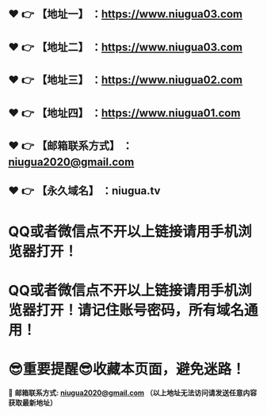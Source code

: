 :heart: :point_right: 【地址一】 ：https://www.niugua03.com
------
:heart: :point_right: 【地址二】 ：https://www.niugua03.com
------
:heart: :point_right: 【地址三】 ：https://www.niugua02.com
------
:heart: :point_right: 【地址四】 ：https://www.niugua01.com
------
:heart: :point_right: 【邮箱联系方式】 ：niugua2020@gmail.com
------
:heart: :point_right: 【永久域名】 ：niugua.tv
------
# QQ或者微信点不开以上链接请用手机浏览器打开！
# QQ或者微信点不开以上链接请用手机浏览器打开！请记住账号密码，所有域名通用！
# :sunglasses:重要提醒:sunglasses:收藏本页面，避免迷路！
:e-mail: __邮箱联系方式: niugua2020@gmail.com （以上地址无法访问请发送任意内容获取最新地址）__
